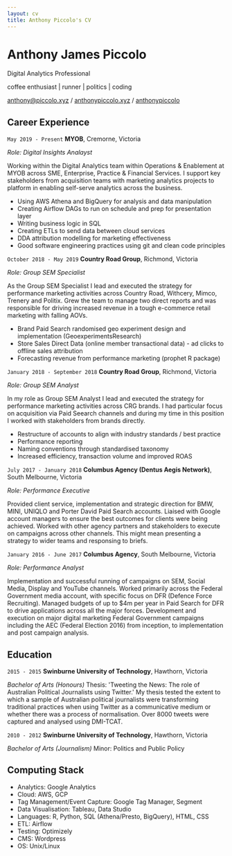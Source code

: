 ```yaml
---
layout: cv
title: Anthony Piccolo's CV
---
```

# Anthony James Piccolo
Digital Analytics Professional

coffee enthusiast \| runner \| politics \| coding

<div id="webaddress">
<i class="fas fa-at"></i> <a href="anthony@piccolo.xyz">anthony@piccolo.xyz</a> /
<i class="fas fa-globe-americas"></i> <a href="https://anthonypiccolo.xyz" target="_blank">anthonypiccolo.xyz</a> /
<i class="fab fa-github-alt"></i> <a href="https://github.com/anthonypiccolo" target="_blank">anthonypiccolo</a>
</div>

## Career Experience

`May 2019 - Present`
**MYOB**, Cremorne, Victoria

*Role: Digital Insights Analayst*

Working within the Digital Analytics team within Operations & Enablement at MYOB across SME, Enterprise, Practice & Financial Services. I support key stakeholders from acquisition teams with marketing analytics projects to platform in enabling self-serve analytics across the business.

- Using AWS Athena and BigQuery for analysis and data manipulation
- Creating Airflow DAGs to run on schedule and prep for presentation layer
- Writing business logic in SQL
- Creating ETLs to send data between cloud services
- DDA attribution modelling for marketing effectiveness
- Good software engineering practices using git and clean code principles

`October 2018 - May 2019`
**Country Road Group**, Richmond, Victoria

*Role: Group SEM Specialist*

As the Group SEM Specialist I lead and executed the strategy for performance marketing activities across Country Road, Withcery, Mimco, Trenery and Politix. Grew the team to manage two direct reports and was responsible for driving increased revenue in a tough e-commerce retail marketing with falling AOVs.

- Brand Paid Search randomised geo experiment design and implementation (GeoexperimentsResearch)
- Store Sales Direct Data (online member transactional data) - ad clicks to offline sales attribution
- Forecasting revenue from performance marketing (prophet R package)

`January 2018 - September 2018`
**Country Road Group**, Richmond, Victoria

*Role: Group SEM Analyst*

In my role as Group SEM Analyst I lead and executed the strategy for performance marketing activities across CRG brands. I had particular focus on acquisition via Paid Seearch channels and during my time in this position I worked with stakeholders from brands directly.

- Restructure of accounts to align with industry standards / best practice
- Performance reporting
- Naming conventions through standardised taxonomy
- Increased efficiency, transaction volume and improved ROAS

`July 2017 - January 2018`
**Columbus Agency (Dentus Aegis Network)**, South Melbourne, Victoria

*Role: Performance Executive*

Provided client service, implementation and strategic direction for BMW, MINI, UNIQLO and Porter David Paid Search accounts. Liaised with Google account managers to ensure the best outcomes for clients were being achieved. Worked with other agency partners and  stakeholders to execute on campaigns across other channels. This might mean presenting a strategy to wider teams and responsing to briefs.

`January 2016 - June 2017`
**Columbus Agency**, South Melbourne, Victoria

*Role: Performance Analyst*

Implementation and successful running of campaigns on SEM, Social Media, Display and YouTube channels. Worked primarily across the Federal Government media account, with specific focus on DFR (Defence Force Recruiting). Managed budgets of up to $4m per year in Paid Search for DFR to drive applications across all the major forces. Development and execution on major digital marketing Federal Government campaigns including
the AEC (Federal Election 2016) from inception, to implementation and post campaign analysis. 

## Education

`2015 - 2015`
**Swinburne University of Technology**, Hawthorn, Victoria

*Bachelor of Arts (Honours)*
Thesis: 'Tweeting the News: The role of Australian Political Journalists using Twitter.' My thesis tested the extent to which a sample of Australian political journalists were transforming traditional practices when using Twitter as a communicative medium or whether there was a process of normalisation. Over 8000 tweets were captured and analysed using DMI-TCAT.

`2010 - 2012`
**Swinburne University of Technology**, Hawthorn, Victoria

*Bachelor of Arts (Journalism)*
Minor: Politics and Public Policy

## Computing Stack

- Analytics: Google Analytics
- Cloud: AWS, GCP
- Tag Management/Event Capture: Google Tag Manager, Segment
- Data Visualisation: Tableau, Data Studio
- Languages: R, Python, SQL (Athena/Presto, BigQuery), HTML, CSS
- ETL: Airflow
- Testing: Optimizely
- CMS: Wordpress
- OS: Unix/Linux